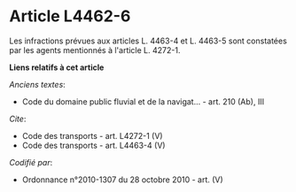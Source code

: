 # Article L4462-6

Les infractions prévues aux articles L. 4463-4 et L. 4463-5 sont constatées par les agents mentionnés à l'article L. 4272-1.

**Liens relatifs à cet article**

_Anciens textes_:

  - Code du domaine public fluvial et de la navigat... - art. 210 (Ab), III

_Cite_:

  - Code des transports - art. L4272-1 (V)
  - Code des transports - art. L4463-4 (V)

_Codifié par_:

  - Ordonnance n°2010-1307 du 28 octobre 2010 - art. (V)
